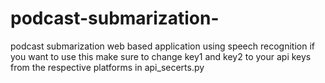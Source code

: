 # podcast-submarization-
podcast submarization web based application using speech recognition 
if you want to use this make sure to change key1 and key2 to your api keys from the respective platforms in api_secerts.py
